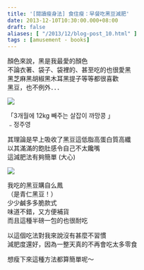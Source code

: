 ```yaml
---
title: '[閱讀瘦身法] 食住瘦：早餐吃黑豆減肥'
date: 2013-12-10T10:30:00.000+08:00
draft: false
aliases: [ "/2013/12/blog-post_10.html" ]
tags : [amusement - books]
---
```


顏色來說，黑是我最愛的顏色   
不論衣著、袋子、袋裡的、甚至吃的也很愛黑   
黑芝麻黑胡椒黑木耳黑提子等等都很喜歡   
黑豆，也不例外．．．    

[![](https://2.bp.blogspot.com/--pa53d8fjNY/XCdjfhaNHvI/AAAAAAAACqI/5lHgJZ7EtYYys1vyTlVwofw--lCuuR3xQCLcBGAs/s640/29.jpg)](https://2.bp.blogspot.com/--pa53d8fjNY/XCdjfhaNHvI/AAAAAAAACqI/5lHgJZ7EtYYys1vyTlVwofw--lCuuR3xQCLcBGAs/s1600/29.jpg)

「3개월에 12kg 빼주는 살잡이 까망콩 」  
﹣정주영  
  
其理論是早上吸收了黑豆這低脂高蛋白質高纖   
以其滿滿的飽肚感令自己不太饞嘴   
這減肥法有夠簡單 (大心)  

[![](https://1.bp.blogspot.com/-jbTLe3w61c8/XCdjnPZhHTI/AAAAAAAACqQ/HsXhDZDKAr8Uba2CHU2xoxDkYofMy6LzQCLcBGAs/s640/30.jpg)](https://1.bp.blogspot.com/-jbTLe3w61c8/XCdjnPZhHTI/AAAAAAAACqQ/HsXhDZDKAr8Uba2CHU2xoxDkYofMy6LzQCLcBGAs/s1600/30.jpg)

我吃的黑豆購自么鳳  
（是青仁黑豆！）  
少少鹹多多脆款式  
味道不錯，又方便補貨  
而且這種半磅一包的也很耐吃  
  
以這個吃法對我來說沒有甚麼不習慣  
減肥度還好，因為一整天真的不再會吃太多零食  
  
想瘦下來這種方法都算簡單呢～